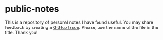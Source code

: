 # public-notes

This is a repository of personal notes I have found useful.
You may share feedback by creating a 
 [GitHub Issue][issues-link].
Please, use the name of the file in the title.
Thank you!

[issues-link]: https://github.com/RaviSoji/public-notes/issues
